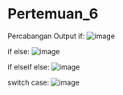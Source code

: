 # Pertemuan_6
Percabangan
Output
if:
![image](https://github.com/andrewahyualvian/pemweb6/assets/145315786/f6d28787-2b2c-4e96-9a7b-ef478dd72f7d)


if else: 
![image](https://github.com/andrewahyualvian/pemweb6/assets/145315786/da62d291-9ca8-4ad3-9a37-6a4393469194)


if elseif else: 
![image](https://github.com/andrewahyualvian/pemweb6/assets/145315786/f8f3f96d-55ee-4040-833e-250b84a76fae)


switch case: 
![image](https://github.com/andrewahyualvian/pemweb6/assets/145315786/35651443-20ae-4f72-9ee3-c2afffe50e3d)





